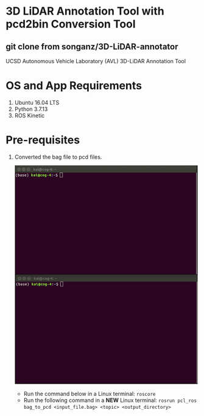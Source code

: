 # 3D LiDAR Annotation Tool with pcd2bin Conversion Tool
## git clone from songanz/3D-LiDAR-annotator
UCSD Autonomous Vehicle Laboratory (AVL) 3D-LiDAR Annotation Tool

# OS and App Requirements
1. Ubuntu 16.04 LTS
2. Python 3.7.13
3. ROS Kinetic

# Pre-requisites
1. Converted the bag file to pcd files.

    ![](./gif/bag2pcd.gif)

    * Run the command below in a Linux terminal:
        `roscore`
    * Run the following command in a **NEW** Linux terminal:
        `rosrun pcl_ros bag_to_pcd <input_file.bag> <topic> <output_directory>`

        
